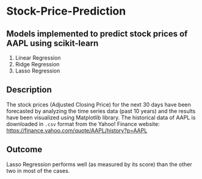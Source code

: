 # Stock-Price-Prediction
## **Models implemented to predict stock prices of AAPL using scikit-learn**
1. Linear Regression
2. Ridge Regression
3. Lasso Regression

## **Description**
The stock prices (Adjusted Closing Price) for the next 30 days have been forecasted by analyzing the time series data (past 10 years) and the results have been visualized using Matplotlib library. The historical data of AAPL is downloaded in `.csv` format from the Yahoo! Finance website: https://finance.yahoo.com/quote/AAPL/history?p=AAPL 

## **Outcome**
Lasso Regression performs well (as measured by its score) than the other two in most of the cases.
